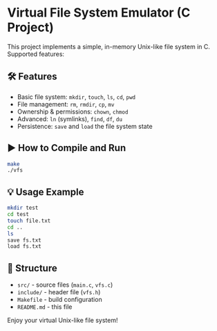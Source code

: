 # Virtual File System Emulator (C Project)

This project implements a simple, in-memory Unix-like file system in C. Supported features:

## 🛠 Features
- Basic file system: `mkdir`, `touch`, `ls`, `cd`, `pwd`
- File management: `rm`, `rmdir`, `cp`, `mv`
- Ownership & permissions: `chown`, `chmod`
- Advanced: `ln` (symlinks), `find`, `df`, `du`
- Persistence: `save` and `load` the file system state

## ▶️ How to Compile and Run

```bash
make
./vfs
```

## 💡 Usage Example

```bash
mkdir test
cd test
touch file.txt
cd ..
ls
save fs.txt
load fs.txt
```

## 📁 Structure

- `src/` - source files (`main.c`, `vfs.c`)
- `include/` - header file (`vfs.h`)
- `Makefile` - build configuration
- `README.md` - this file

Enjoy your virtual Unix-like file system!

